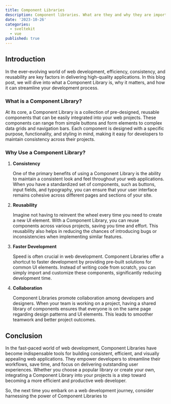 ```yaml
---
title: Component Libraries
description: Component libraries. What are they and why they are important?
date: '2023-10-26'
categories:
  - sveltekit
  - vue
published: true
---
```


## Introduction

In the ever-evolving world of web development, efficiency, consistency, and reusability are
key factors in delivering high-quality applications. In this blog post, we
will dive into what a Component Library is, why it matters, and how it can streamline your
development process.

### What is a Component Library?

At its core, a Component Library is a collection of pre-designed, reusable components that
can be easily integrated into your web projects. These components can range from simple
buttons and form elements to complex data grids and navigation bars. Each component is
designed with a specific purpose, functionality, and styling in mind, making it easy for
developers to maintain consistency across their projects.

### Why Use a Component Library?

1. **Consistency**

   One of the primary benefits of using a Component Library is the ability to maintain a consistent look and feel throughout your web applications. When you have a standardized set of components, such as buttons, input fields, and typography, you can ensure that your user interface remains cohesive across different pages and sections of your site.

2. **Reusability**

   Imagine not having to reinvent the wheel every time you need to create a new UI element. With a Component Library, you can reuse components across various projects, saving you time and effort. This reusability also helps in reducing the chances of introducing bugs or inconsistencies when implementing similar features.

3. **Faster Development**

   Speed is often crucial in web development. Component Libraries offer a shortcut to faster development by providing pre-built solutions for common UI elements. Instead of writing code from scratch, you can simply import and customize these components, significantly reducing development time.

4. **Collaboration**

   Component Libraries promote collaboration among developers and designers. When your team is working on a project, having a shared library of components ensures that everyone is on the same page regarding design patterns and UI elements. This leads to smoother teamwork and better project outcomes.

## Conclusion

In the fast-paced world of web development, Component Libraries have become indispensable tools for building consistent, efficient, and visually appealing web applications. They empower developers to streamline their workflows, save time, and focus on delivering outstanding user experiences. Whether you choose a popular library or create your own, integrating a Component Library into your projects is a step toward becoming a more efficient and productive web developer.

So, the next time you embark on a web development journey, consider harnessing the power of Component Libraries to
